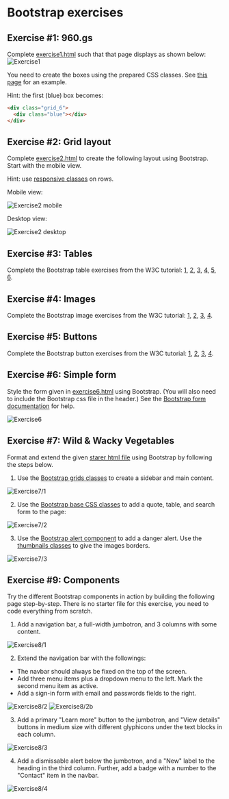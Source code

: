 # Bootstrap exercises

## Exercise #1: 960.gs

Complete [exercise1.html](exercise1.html) such that that page displays as shown below:
![Exercise1](images/exercise1.png)

You need to create the boxes using the prepared CSS classes. See [this page](http://960.gs/demo.html) for an example.

Hint: the first (blue) box becomes:

```html
<div class="grid_6"> 
  <div class="blue"></div> 
</div>
```

## Exercise #2: Grid layout

Complete [exercise2.html](exercise2.html) to create the following layout using Bootstrap.  Start with the mobile view.

Hint: use [responsive classes](http://getbootstrap.com/css/#responsive-utilities) on rows.

Mobile view:

![Exercise2 mobile](images/exercise2_mobile.png)

Desktop view:

![Exercise2 desktop](images/exercise2_desktop.png)


## Exercise #3: Tables

Complete the Bootstrap table exercises from the W3C tutorial: [1](http://www.w3schools.com/bootstrap/exercise.asp?filename=exercise_tables1), [2](http://www.w3schools.com/bootstrap/exercise.asp?filename=exercise_tables2), [3](http://www.w3schools.com/bootstrap/exercise.asp?filename=exercise_tables3), [4](http://www.w3schools.com/bootstrap/exercise.asp?filename=exercise_tables4), [5](http://www.w3schools.com/bootstrap/exercise.asp?filename=exercise_tables5), [6](http://www.w3schools.com/bootstrap/exercise.asp?filename=exercise_tables6).


## Exercise #4: Images

Complete the Bootstrap image exercises from the W3C tutorial: [1](http://www.w3schools.com/bootstrap/exercise.asp?filename=exercise_images1),
[2](http://www.w3schools.com/bootstrap/exercise.asp?filename=exercise_images2), [3](http://www.w3schools.com/bootstrap/exercise.asp?filename=exercise_images3), [4](http://www.w3schools.com/bootstrap/exercise.asp?filename=exercise_images4).


## Exercise #5: Buttons

Complete the Bootstrap button exercises from the W3C tutorial:
[1](http://www.w3schools.com/bootstrap/exercise.asp?filename=exercise_buttons1), [2](http://www.w3schools.com/bootstrap/exercise.asp?filename=exercise_buttons2), [3](http://www.w3schools.com/bootstrap/exercise.asp?filename=exercise_buttons3), [4](http://www.w3schools.com/bootstrap/exercise.asp?filename=exercise_buttons4).


## Exercise #6: Simple form

Style the form given in [exercise6.html](exercise6.html) using Bootstrap. (You will also need to include the Bootstrap css file in the header.) See the [Bootstrap form documentation](http://getbootstrap.com/css/#forms) for help.

![Exercise6](images/exercise6.png)


## Exercise #7: Wild & Wacky Vegetables

Format and extend the given [starer html file](exercise7.html) using Bootstrap by following the steps below.

1) Use the [Bootstrap grids classes](http://getbootstrap.com/css/#grid) to create a sidebar and main content.

![Exercise7/1](images/exercise7_1.png)

2) Use the [Bootstrap base CSS classes](http://getbootstrap.com/css/#type) to add a quote, table, and search form to the page:

![Exercise7/2](images/exercise7_2.png)

3) Use the [Bootstrap alert component](http://getbootstrap.com/components/#alerts) to add a danger alert. Use the [thumbnails classes](http://getbootstrap.com/components/#thumbnails) to give the images borders.

![Exercise7/3](images/exercise7_3.png)


## Exercise #9: Components

Try the different Bootstrap components in action by building the following page step-by-step. There is no starter file for this exercise, you need to code everything from scratch.

1) Add a navigation bar, a full-width jumbotron, and 3 columns with some content.

![Exercise8/1](images/exercise8_1.png)

2) Extend the navigation bar with the followings:
  - The navbar should always be fixed on the top of the screen.
  - Add three menu items plus a dropdown menu to the left. Mark the second menu item as active.
  - Add a sign-in form with email and passwords fields to the right.

![Exercise8/2](images/exercise8_2.png)
![Exercise8/2b](images/exercise8_2b.png)

3) Add a primary "Learn more" button to the jumbotron, and "View details" buttons in medium size with different glyphicons under the text blocks in each column.

![Exercise8/3](images/exercise8_3.png)

4) Add a dismissable alert below the jumbotron, and a "New" label to the heading in the third column. Further, add a badge with a number to the "Contact" item in the navbar.

![Exercise8/4](images/exercise8_4.png)
